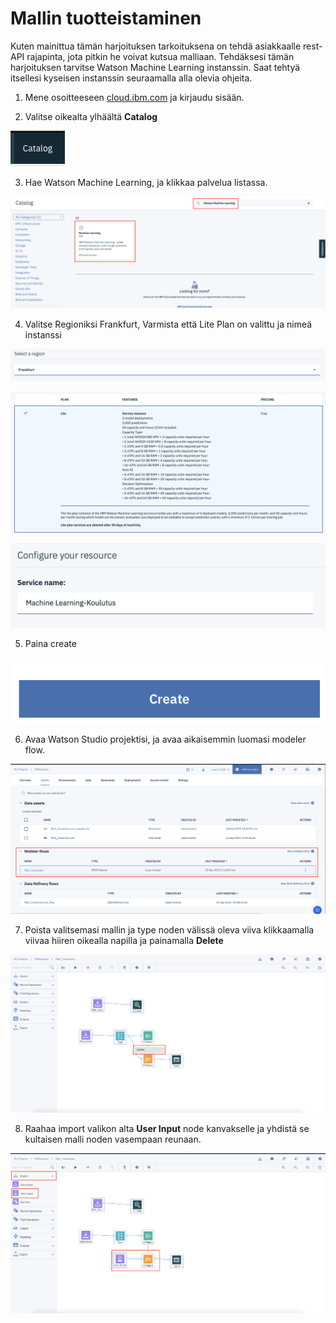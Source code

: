 # Mallin tuotteistaminen

Kuten mainittua tämän harjoituksen tarkoituksena on tehdä asiakkaalle rest-API rajapinta, jota pitkin he voivat kutsua malliaan. Tehdäksesi tämän harjoituksen tarvitse Watson Machine Learning instanssin. Saat tehtyä itsellesi kyseisen instanssin seuraamalla alla olevia ohjeita.

1. Mene osoitteeseen <a href="https://cloud.ibm.com" target="_blank">cloud.ibm.com</a> ja kirjaudu sisään.

2. Valitse oikealta ylhäältä **Catalog**

![](images/catalog.png)

3. Hae Watson Machine Learning, ja klikkaa palvelua listassa.

![](images/catalogwml.png)

4. Valitse Regioniksi Frankfurt, Varmista että Lite Plan on valittu ja nimeä instanssi

![](images/region.png)

![](images/plan.png)

![](images/name.png)

5. Paina create

![](images/create.png)

6. Avaa Watson Studio projektisi, ja avaa aikaisemmin luomasi modeler flow.

![](images/openflow.png)

7. Poista valitsemasi mallin ja type noden välissä oleva viiva klikkaamalla viivaa hiiren oikealla napilla ja painamalla **Delete**

![](images/delete.png)

8. Raahaa import valikon alta **User Input** node kanvakselle ja yhdistä se kultaisen malli noden vasempaan reunaan.

![](images/userinput.png)

